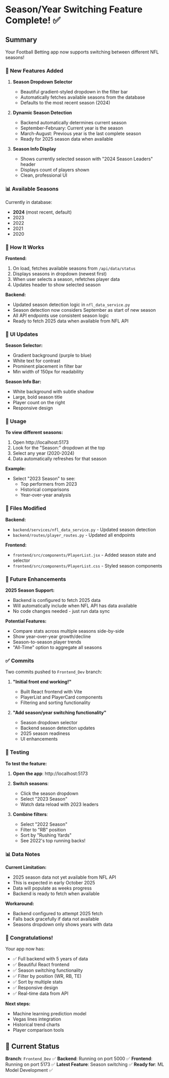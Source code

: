 # Season/Year Switching Feature Complete! ✅

## Summary

Your Football Betting app now supports switching between different NFL seasons!

### 🎉 New Features Added

1. **Season Dropdown Selector**
   - Beautiful gradient-styled dropdown in the filter bar
   - Automatically fetches available seasons from the database
   - Defaults to the most recent season (2024)

2. **Dynamic Season Detection**
   - Backend automatically determines current season
   - September-February: Current year is the season
   - March-August: Previous year is the last complete season
   - Ready for 2025 season data when available

3. **Season Info Display**
   - Shows currently selected season with "2024 Season Leaders" header
   - Displays count of players shown
   - Clean, professional UI

### 📊 Available Seasons

Currently in database:
- **2024** (most recent, default)
- 2023
- 2022
- 2021
- 2020

### 🔄 How It Works

**Frontend:**
1. On load, fetches available seasons from `/api/data/status`
2. Displays seasons in dropdown (newest first)
3. When user selects a season, refetches player data
4. Updates header to show selected season

**Backend:**
- Updated season detection logic in `nfl_data_service.py`
- Season detection now considers September as start of new season
- All API endpoints use consistent season logic
- Ready to fetch 2025 data when available from NFL API

### 🎨 UI Updates

**Season Selector:**
- Gradient background (purple to blue)
- White text for contrast
- Prominent placement in filter bar
- Min width of 150px for readability

**Season Info Bar:**
- White background with subtle shadow
- Large, bold season title
- Player count on the right
- Responsive design

### 🚀 Usage

**To view different seasons:**
1. Open http://localhost:5173
2. Look for the "Season:" dropdown at the top
3. Select any year (2020-2024)
4. Data automatically refreshes for that season

**Example:**
- Select "2023 Season" to see:
  - Top performers from 2023
  - Historical comparisons
  - Year-over-year analysis

### 📁 Files Modified

**Backend:**
- `backend/services/nfl_data_service.py` - Updated season detection
- `backend/routes/player_routes.py` - Updated all endpoints

**Frontend:**
- `frontend/src/components/PlayerList.jsx` - Added season state and selector
- `frontend/src/components/PlayerList.css` - Styled season components

### 🔮 Future Enhancements

**2025 Season Support:**
- Backend is configured to fetch 2025 data
- Will automatically include when NFL API has data available
- No code changes needed - just run data sync

**Potential Features:**
- Compare stats across multiple seasons side-by-side
- Show year-over-year growth/decline
- Season-to-season player trends
- "All-Time" option to aggregate all seasons

### ✅ Commits

Two commits pushed to `Frontend_Dev` branch:

1. **"Initial front end working!"**
   - Built React frontend with Vite
   - PlayerList and PlayerCard components
   - Filtering and sorting functionality

2. **"Add season/year switching functionality"**
   - Season dropdown selector
   - Backend season detection updates
   - 2025 season readiness
   - UI enhancements

### 🎯 Testing

**To test the feature:**

1. **Open the app**: http://localhost:5173

2. **Switch seasons**:
   - Click the season dropdown
   - Select "2023 Season"
   - Watch data reload with 2023 leaders

3. **Combine filters**:
   - Select "2022 Season"
   - Filter to "RB" position
   - Sort by "Rushing Yards"
   - See 2022's top running backs!

### 📊 Data Notes

**Current Limitation:**
- 2025 season data not yet available from NFL API
- This is expected in early October 2025
- Data will populate as weeks progress
- Backend is ready to fetch when available

**Workaround:**
- Backend configured to attempt 2025 fetch
- Falls back gracefully if data not available
- Seasons dropdown only shows years with data

### 🎉 Congratulations!

Your app now has:
- ✅ Full backend with 5 years of data
- ✅ Beautiful React frontend
- ✅ Season switching functionality
- ✅ Filter by position (WR, RB, TE)
- ✅ Sort by multiple stats
- ✅ Responsive design
- ✅ Real-time data from API

**Next steps:**
- Machine learning prediction model
- Vegas lines integration
- Historical trend charts
- Player comparison tools

## 🚀 Current Status

**Branch**: `Frontend_Dev` ✅
**Backend**: Running on port 5000 ✅
**Frontend**: Running on port 5173 ✅
**Latest Feature**: Season switching ✅
**Ready for**: ML Model Development ✅
